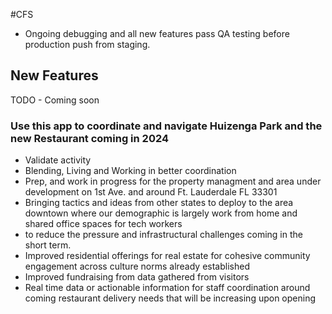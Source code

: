 #CFS



- Ongoing debugging and all new features pass QA testing before production push from staging.


## New Features
TODO - Coming soon

### Use this app to coordinate and navigate Huizenga Park and the new Restaurant coming in 2024

- Validate activity
- Blending, Living and Working in better coordination
- Prep, and work in progress for the property managment and area under development on 1st Ave. and around Ft. Lauderdale FL 33301
- Bringing tactics and ideas from other states to deploy to the area downtown where our demographic is largely work from home and shared office spaces for tech workers
- to reduce the pressure and infrastructural challenges coming in the short term.
- Improved residential offerings for real estate for  cohesive community engagement across culture norms already established
- Improved fundraising from data gathered from visitors
- Real time data or actionable information for staff coordination around coming restaurant delivery needs that will be increasing upon opening
